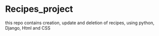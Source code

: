 # Recipes_project
this repo contains creation, update and deletion of recipes, using python, Django, Html and CSS
